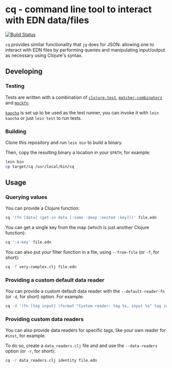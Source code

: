 # cq - command line tool to interact with EDN data/files

[![Build Status](https://travis-ci.org/miorimmax/cq.svg?branch=master)](https://travis-ci.org/miorimmax/cq)

`cq` provides similar functionality that `jq` does for JSON: allowing one to interact with EDN files by performing queries and manipulating input/output as necessary using Clojure's syntax.

## Developing

### Testing

Tests are written with a combination of [`clojure.test`](https://clojure.github.io/clojure/clojure.test-api.html), [`matcher-combinators`](https://github.com/nubank/matcher-combinators) and [`mockfn`](https://github.com/pmatiello/mockfn).

[`kaocha`](https://github.com/lambdaisland/kaocha) is set up to be used as the test runner, you can invoke it with `lein kaocha` or just `lein test` to run tests.

### Building

Clone this repository and run `lein bin` to build a binary.

Then, copy the resulting binary a location in your `$PATH`, for example:

```bash
lein bin
cp target/cq /usr/local/bin/cq
```

## Usage

### Querying values

You can provide a Clojure function:
```bash
cq '(fn [data] (get-in data [:some :deep :nested :key]))' file.edn
```

You can get a single key from the map (which is just another Clojure function):
```bash
cq ':a-key' file.edn
```

You can also put your filter function in a file, using `--from-file` (or `-f`, for short):
```bash
cq -f very-complex.clj file.edn
```

### Providing a custom default data reader

You can provide a custom default data reader with the `--default-reader-fn` (or `-d`, for short) option. For example:

```bash
cq -d '(fn [tag input] (format "Custom reader: tag %s, input %s" tag input))'
```

### Providing custom data readers

You can also provide data readers for specific tags, like your own reader for `#inst`, for example.

To do so, create a `data_readers.clj` file and and use the `--data-readers` option (or `-r`, for short):

```bash
cq -r data_readers.clj identity file.edn
```
